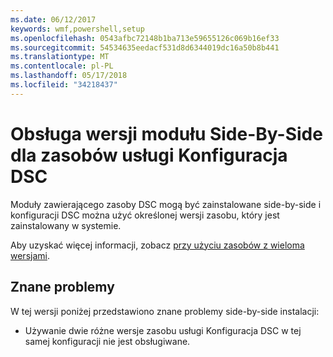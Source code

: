 ```yaml
---
ms.date: 06/12/2017
keywords: wmf,powershell,setup
ms.openlocfilehash: 0543afbc72148b1ba713e59655126c069b16ef33
ms.sourcegitcommit: 54534635eedacf531d8d6344019dc16a50b8b441
ms.translationtype: MT
ms.contentlocale: pl-PL
ms.lasthandoff: 05/17/2018
ms.locfileid: "34218437"
---
```

# <a name="side-by-side-module-versioning-support-for-dsc-resources"></a>Obsługa wersji modułu Side-By-Side dla zasobów usługi Konfiguracja DSC

Moduły zawierającego zasoby DSC mogą być zainstalowane side-by-side i konfiguracji DSC można użyć określonej wersji zasobu, który jest zainstalowany w systemie.

Aby uzyskać więcej informacji, zobacz [przy użyciu zasobów z wieloma wersjami](https://msdn.microsoft.com/powershell/dsc/sxsresource).

## <a name="known-issues"></a>Znane problemy

W tej wersji poniżej przedstawiono znane problemy side-by-side instalacji:

-   Używanie dwie różne wersje zasobu usługi Konfiguracja DSC w tej samej konfiguracji nie jest obsługiwane.
